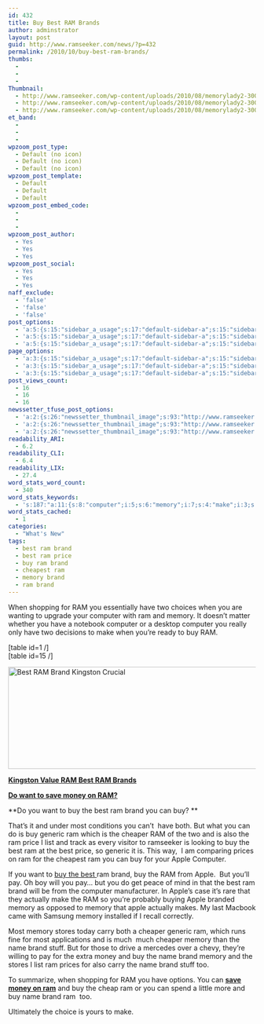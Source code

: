 ```yaml
---
id: 432
title: Buy Best RAM Brands
author: adminstrator
layout: post
guid: http://www.ramseeker.com/news/?p=432
permalink: /2010/10/buy-best-ram-brands/
thumbs:
  - 
  - 
  - 
Thumbnail:
  - http://www.ramseeker.com/wp-content/uploads/2010/08/memorylady2-300x201.jpg
  - http://www.ramseeker.com/wp-content/uploads/2010/08/memorylady2-300x201.jpg
  - http://www.ramseeker.com/wp-content/uploads/2010/08/memorylady2-300x201.jpg
et_band:
  - 
  - 
  - 
wpzoom_post_type:
  - Default (no icon)
  - Default (no icon)
  - Default (no icon)
wpzoom_post_template:
  - Default
  - Default
  - Default
wpzoom_post_embed_code:
  - 
  - 
  - 
wpzoom_post_author:
  - Yes
  - Yes
  - Yes
wpzoom_post_social:
  - Yes
  - Yes
  - Yes
naff_exclude:
  - 'false'
  - 'false'
  - 'false'
post_options:
  - 'a:5:{s:15:"sidebar_a_usage";s:17:"default-sidebar-a";s:15:"sidebar_b_usage";s:17:"default-sidebar-b";s:9:"hwa_usage";s:17:"default-headerbar";s:8:"ad_above";s:0:"";s:8:"ad_below";s:0:"";}'
  - 'a:5:{s:15:"sidebar_a_usage";s:17:"default-sidebar-a";s:15:"sidebar_b_usage";s:17:"default-sidebar-b";s:9:"hwa_usage";s:17:"default-headerbar";s:8:"ad_above";s:0:"";s:8:"ad_below";s:0:"";}'
  - 'a:5:{s:15:"sidebar_a_usage";s:17:"default-sidebar-a";s:15:"sidebar_b_usage";s:17:"default-sidebar-b";s:9:"hwa_usage";s:17:"default-headerbar";s:8:"ad_above";s:0:"";s:8:"ad_below";s:0:"";}'
page_options:
  - 'a:3:{s:15:"sidebar_a_usage";s:17:"default-sidebar-a";s:15:"sidebar_b_usage";s:17:"default-sidebar-b";s:9:"hwa_usage";s:17:"default-headerbar";}'
  - 'a:3:{s:15:"sidebar_a_usage";s:17:"default-sidebar-a";s:15:"sidebar_b_usage";s:17:"default-sidebar-b";s:9:"hwa_usage";s:17:"default-headerbar";}'
  - 'a:3:{s:15:"sidebar_a_usage";s:17:"default-sidebar-a";s:15:"sidebar_b_usage";s:17:"default-sidebar-b";s:9:"hwa_usage";s:17:"default-headerbar";}'
post_views_count:
  - 16
  - 16
  - 16
newssetter_tfuse_post_options:
  - 'a:2:{s:26:"newssetter_thumbnail_image";s:93:"http://www.ramseeker.com/wp-content/uploads/2010/10/Screen-shot-2011-03-25-at-12.34.11-PM.png";s:24:"newssetter_disable_image";s:4:"true";}'
  - 'a:2:{s:26:"newssetter_thumbnail_image";s:93:"http://www.ramseeker.com/wp-content/uploads/2010/10/Screen-shot-2011-03-25-at-12.34.11-PM.png";s:24:"newssetter_disable_image";s:4:"true";}'
  - 'a:2:{s:26:"newssetter_thumbnail_image";s:93:"http://www.ramseeker.com/wp-content/uploads/2010/10/Screen-shot-2011-03-25-at-12.34.11-PM.png";s:24:"newssetter_disable_image";s:4:"true";}'
readability_ARI:
  - 6.2
readability_CLI:
  - 6.4
readability_LIX:
  - 27.4
word_stats_word_count:
  - 340
word_stats_keywords:
  - 's:187:"a:11:{s:8:"computer";i:5;s:6:"memory";i:7;s:4:"make";i:3;s:4:"best";i:6;s:4:"want";i:3;s:5:"money";i:3;s:5:"brand";i:7;s:7:"generic";i:3;s:7:"cheaper";i:3;s:5:"apple";i:4;s:4:"name";i:4;}";'
word_stats_cached:
  - 1
categories:
  - "What's New"
tags:
  - best ram brand
  - best ram price
  - buy ram brand
  - cheapest ram
  - memory brand
  - ram brand
---
```

<div style="float: right; margin-right: 5px;">
</div>

<div style="float: right; margin-right: 5px;">
</div>

<div style="float: right; margin-right: 5px;">
</div>

When shopping for RAM you essentially have two choices when you are wanting to upgrade your computer with ram and memory. It doesn&#8217;t matter whether you have a notebook computer or a desktop computer you really only have two decisions to make when you&#8217;re ready to buy RAM.

[table id=1 /]  
[table id=15 /]

[<img class="alignnone size-full wp-image-1279" title="Kingston Value RAM" src="http://www.ramseeker.com/wp-content/uploads/2010/10/Screen-shot-2011-03-25-at-12.34.11-PM.png" alt="Best RAM Brand Kingston Crucial" width="522" height="208" />][1]

**[Kingston Value RAM Best RAM Brands][1]**

**[Do want to save money on RAM? ][2]**

**Do you want to buy the best ram brand you can buy? **

That&#8217;s it and under most conditions you can&#8217;t  have both. But what you can do is buy generic ram which is the cheaper RAM of the two and is also the ram price I list and track as every visitor to ramseeker is looking to buy the best ram at the best price, so generic it is. This way,  I am comparing prices on ram for the cheapest ram you can buy for your Apple Computer.

If you want to [buy the best ][3]ram brand, buy the RAM from Apple.  But you&#8217;ll pay. Oh boy will you pay&#8230; but you do get peace of mind in that the best ram brand will be from the computer manufacturer. In Apple&#8217;s case it&#8217;s rare that they actually make the RAM so you&#8217;re probably buying Apple branded memory as opposed to memory that apple actually makes. My last Macbook came with Samsung memory installed if I recall correctly.

Most memory stores today carry both a cheaper generic ram, which runs fine for most applications and is much  much cheaper memory than the name brand stuff. But for those to drive a mercedes over a chevy, they&#8217;re willing to pay for the extra money and buy the name brand memory and the stores I list ram prices for also carry the name brand stuff too.

To summarize, when shopping for RAM you have options. You can **[save money on ram][4]** and buy the cheap ram or you can spend a little more and buy name brand ram  too.

Ultimately the choice is yours to make.

 [1]: http://www.amazon.com/gp/product/B000RMT1M4/ref=as_li_ss_tl?ie=UTF8&tag=ramseeker-20&linkCode=as2&camp=1789&creative=390957&creativeASIN=B000RMT1M4
 [2]: http://www.ramseeker.com
 [3]: http://youbuythebest.com
 [4]: http:///www.ramseeker.com "save money on ram"